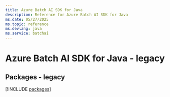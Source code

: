 ```yaml
---
title: Azure Batch AI SDK for Java
description: Reference for Azure Batch AI SDK for Java
ms.date: 05/27/2025
ms.topic: reference
ms.devlang: java
ms.service: batchai
---
```

# Azure Batch AI SDK for Java - legacy
## Packages - legacy
[!INCLUDE [packages](batch-ai-index.md)]